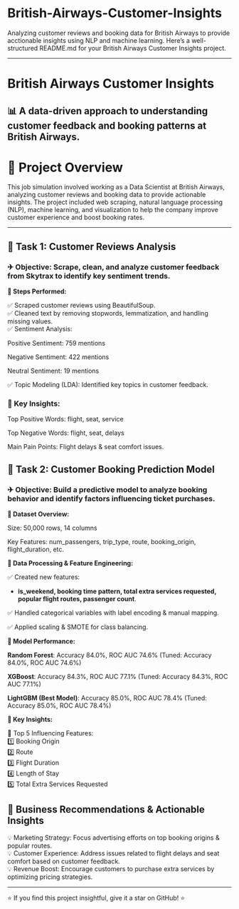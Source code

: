 # British-Airways-Customer-Insights
Analyzing customer reviews and booking data for British Airways to provide acctionable insights using NLP and machine learning.
Here’s a well-structured README.md for your British Airways Customer Insights project.


---

# British Airways Customer Insights

## 📊 A data-driven approach to understanding customer feedback and booking patterns at British Airways.

# 📌 Project Overview

This job simulation involved working as a Data Scientist at British Airways, analyzing customer reviews and booking data to provide actionable insights. The project included web scraping, natural language processing (NLP), machine learning, and visualization to help the company improve customer experience and boost booking rates.


---

## 📌 Task 1: Customer Reviews Analysis

### ✈ Objective: Scrape, clean, and analyze customer feedback from Skytrax to identify key sentiment trends.

**🔹 Steps Performed:**

✅ Scraped customer reviews using BeautifulSoup.   
✅ Cleaned text by removing stopwords, lemmatization, and handling missing values.    
✅ Sentiment Analysis:    

Positive Sentiment: 759 mentions

Negative Sentiment: 422 mentions

Neutral Sentiment: 19 mentions   

✅ Topic Modeling (LDA): Identified key topics in customer feedback.     


### 🔹 Key Insights:

Top Positive Words: flight, seat, service   

Top Negative Words: flight, seat, delays   

Main Pain Points: Flight delays & seat comfort issues.   



## 📌 Task 2: Customer Booking Prediction Model

### ✈ Objective: Build a predictive model to analyze booking behavior and identify factors influencing ticket purchases.

**🔹 Dataset Overview:**

Size: 50,000 rows, 14 columns   

Key Features: num_passengers, trip_type, route, booking_origin, flight_duration, etc.   


**🔹 Data Processing & Feature Engineering:**

✅ Created new features:    

- **is_weekend, booking time pattern, total extra services requested, popular flight routes, passenger count**.    

✅ Handled categorical variables with label encoding & manual mapping.   

✅ Applied scaling & SMOTE for class balancing.    


**🔹 Model Performance:**

**Random Forest**: Accuracy 84.0%, ROC AUC 74.6% (Tuned: Accuracy 84.0%, ROC AUC 74.6%)

**XGBoost**: Accuracy 84.3%, ROC AUC 77.1% (Tuned: Accuracy 84.3%, ROC AUC 77.1%)

**LightGBM (Best Model)**: Accuracy 85.0%, ROC AUC 78.4% (Tuned: Accuracy 85.0%, ROC AUC 78.4%)

**🔹 Key Insights:**

📌 Top 5 Influencing Features:   
1️⃣ Booking Origin   
2️⃣ Route    
3️⃣ Flight Duration   
4️⃣ Length of Stay   
5️⃣ Total Extra Services Requested   


## 🚀 Business Recommendations & Actionable Insights   

💡 Marketing Strategy: Focus advertising efforts on top booking origins & popular routes.    
💡 Customer Experience: Address issues related to flight delays and seat comfort based on customer feedback.   
💡 Revenue Boost: Encourage customers to purchase extra services by optimizing pricing strategies.   



---

⭐ If you find this project insightful, give it a star on GitHub! ⭐
